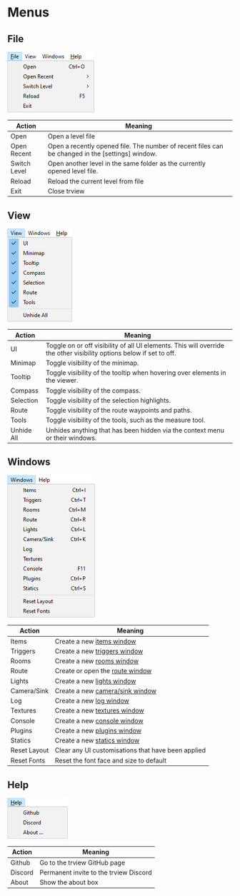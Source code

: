 # Menus

## File

![File Menu](menu_file.png)

Action|Meaning
---|---
Open|Open a level file
Open Recent|Open a recently opened file. The number of recent files can be changed in the [settings] window.
Switch Level|Open another level in the same folder as the currently opened level file.
Reload|Reload the current level from file
Exit|Close trview

## View

![View Menu](menu_view.png)

Action|Meaning
---|---
UI|Toggle on or off visibility of all UI elements. This will override the other visibility options below if set to off.
Minimap|Toggle visibility of the minimap.
Tooltip|Toggle visibility of the tooltip when hovering over elements in the viewer.
Compass|Toggle visibility of the compass.
Selection|Toggle visibility of the selection highlights.
Route|Toggle visibility of the route waypoints and paths.
Tools|Toggle visibility of the tools, such as the measure tool.
Unhide All|Unhides anything that has been hidden via the context menu or their windows.

## Windows

![Windows Menu](menu_windows.png)

Action|Meaning
---|---
Items|Create a new [items window](itemswindow.md)
Triggers|Create a new [triggers window](triggerswindow.md)
Rooms|Create a new [rooms window](roomswindow.md)
Route|Create or open the [route window](routewindow.md)
Lights|Create a new [lights window](lightswindow.md)
Camera/Sink|Create a new [camera/sink window](camerasinkwindow.md)
Log|Create a new [log window](logwindow.md)
Textures|Create a new [textures window](textureswindow.md)
Console|Create a new [console window](consolewindow.md)
Plugins|Create a new [plugins window](pluginswindow.md)
Statics|Create a new [statics window](staticswindow.md)
Reset Layout|Clear any UI customisations that have been applied
Reset Fonts|Reset the font face and size to default

## Help

![Help Menu](menu_help.png)

Action|Meaning
---|---
Github|Go to the trview GitHub page
Discord|Permanent invite to the trview Discord
About|Show the about box
